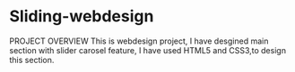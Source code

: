 # Sliding-webdesign

PROJECT OVERVIEW
This is webdesign project, I have desgined main section with slider carosel feature, I have used HTML5 and CSS3,to design this section.
